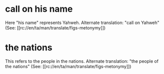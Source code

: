 # call on his name

Here "his name" represents Yahweh. Alternate translation: "call on Yahweh" (See: [[rc://en/ta/man/translate/figs-metonymy]])

# the nations

This refers to the people in the nations. Alternate translation: "the people of the nations" (See: [[rc://en/ta/man/translate/figs-metonymy]])

